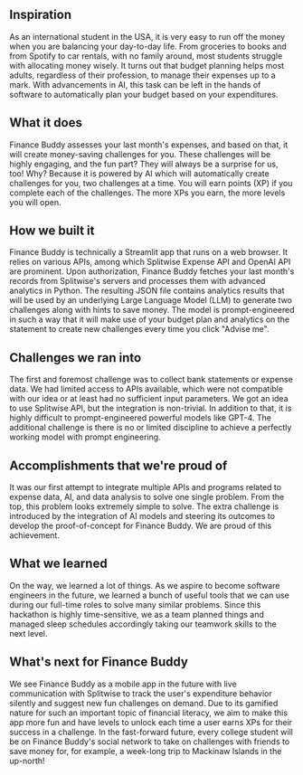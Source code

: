 ## Inspiration
As an international student in the USA, it is very easy to run off the money when you are balancing your day-to-day life. From groceries to books and from Spotify to car rentals, with no family around, most students struggle with allocating money wisely. It turns out that budget planning helps most adults, regardless of their profession, to manage their expenses up to a mark. With advancements in AI, this task can be left in the hands of software to automatically plan your budget based on your expenditures.

## What it does
Finance Buddy assesses your last month's expenses, and based on that, it will create money-saving challenges for you. These challenges will be highly engaging, and the fun part? They will always be a surprise for us, too! Why? Because it is powered by AI which will automatically create challenges for you, two challenges at a time. You will earn points (XP) if you complete each of the challenges. The more XPs you earn, the more levels you will open. 

## How we built it
Finance Buddy is technically a Streamlit app that runs on a web browser. It relies on various APIs, among which Splitwise Expense API and OpenAI API are prominent. Upon authorization, Finance Buddy fetches your last month's records from Splitwise's servers and processes them with advanced analytics in Python. The resulting JSON file contains analytics results that will be used by an underlying Large Language Model (LLM) to generate two challenges along with hints to save money. The model is prompt-engineered in such a way that it will make use of your budget plan and analytics on the statement to create new challenges every time you click "Advise me".

## Challenges we ran into
The first and foremost challenge was to collect bank statements or expense data. We had limited access to APIs available, which were not compatible with our idea or at least had no sufficient input parameters. We got an idea to use Splitwise API, but the integration is non-trivial. In addition to that, it is highly difficult to prompt-engineered powerful models like GPT-4. The additional challenge is there is no or limited discipline to achieve a perfectly working model with prompt engineering.

## Accomplishments that we're proud of
It was our first attempt to integrate multiple APIs and programs related to expense data, AI, and data analysis to solve one single problem. From the top, this problem looks extremely simple to solve. The extra challenge is introduced by the integration of AI models and steering its outcomes to develop the proof-of-concept for Finance Buddy. We are proud of this achievement.

## What we learned
On the way, we learned a lot of things. As we aspire to become software engineers in the future, we learned a bunch of useful tools that we can use during our full-time roles to solve many similar problems. Since this hackathon is highly time-sensitive, we as a team planned things and managed sleep schedules accordingly taking our teamwork skills to the next level. 


## What's next for Finance Buddy
We see Finance Buddy as a mobile app in the future with live communication with Splitwise to track the user's expenditure behavior silently and suggest new fun challenges on demand. Due to its gamified nature for such an important topic of financial literacy, we aim to make this app more fun and have levels to unlock each time a user earns XPs for their success in a challenge. In the fast-forward future, every college student will be on Finance Buddy's social network to take on challenges with friends to save money for, for example, a week-long trip to Mackinaw Islands in the up-north!